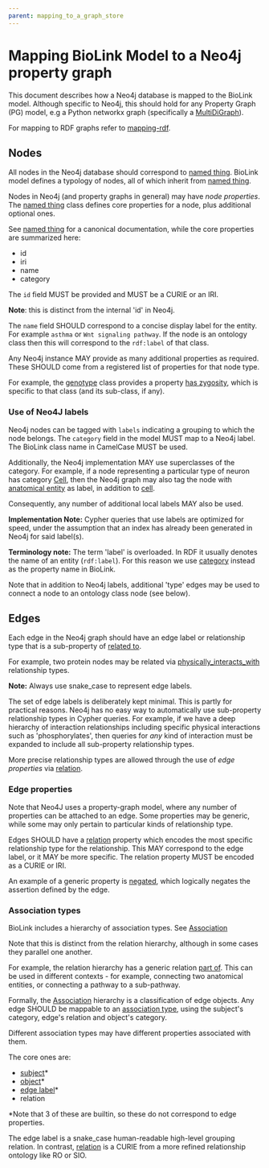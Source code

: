 ```yaml
---
parent: mapping_to_a_graph_store
---
```


# Mapping BioLink Model to a Neo4j property graph

This document describes how a Neo4j database is mapped to the BioLink
model. Although specific to Neo4j, this should hold for any Property
Graph (PG) model, e.g a Python networkx graph (specifically a [MultiDiGraph](https://networkx.github.io/documentation/networkx-1.10/reference/classes.multidigraph.html)).

For mapping to RDF graphs refer to [mapping-rdf](mapping-rdf.md).


## Nodes

All nodes in the Neo4j database should correspond to [named thing](../docs/NamedThing.html).
BioLink model defines a typology of nodes, all of which inherit from [named thing](../docs/NamedThing.html).

Nodes in Neo4j (and property graphs in general) may have *node properties*.
The [named thing](../docs/NamedThing.html) class defines core properties for a node, plus additional optional ones.

See [named thing](../docs/NamedThing.html) for a canonical documentation, while the core properties are summarized here:

 - id
 - iri
 - name
 - category

The `id` field MUST be provided and MUST be a CURIE or an IRI.

**Note**: this is distinct from the internal 'id' in Neo4j.

The `name` field SHOULD correspond to a concise display label for the
entity. For example `asthma` or `Wnt signaling pathway`. If the node
is an ontology class then this will correspond to the `rdf:label` of that class.

Any Neo4j instance MAY provide as many additional properties as required.
These SHOULD come from a registered list of properties for that node type.

For example, the [genotype](../docs/Genotype.html) class provides a
property [has zygosity](../docs/has_zygosity.html), which is specific to that class (and its sub-class, if any).


### Use of Neo4J labels

Neo4j nodes can be tagged with `labels` indicating a grouping to which the node belongs.
The `category` field in the model MUST map to a Neo4j label.
The BioLink class name in CamelCase MUST be used.

Additionally, the Neo4j implementation MAY use superclasses of the category.
For example, if a node representing a particular type of neuron has category [Cell](../docs/Cell.html),
then the Neo4j graph may also tag the node with [anatomical entity](../docs/AnatomicalEntity.html) as label, in
addition to [cell](../docs/Cell.html).


Consequently, any number of additional local labels MAY also be used.


**Implementation Note:** Cypher queries that use labels are optimized for speed, under the assumption that
an index has already been generated in Neo4j for said label(s).

**Terminology note:** The term 'label' is overloaded. In RDF it usually denotes the name of an entity (`rdf:label`).
For this reason we use [category](../docs/category.html) instead as the property name in BioLink.

Note that in addition to Neo4j labels, additional 'type' edges may be used to connect a node
to an ontology class node (see below).

## Edges

Each edge in the Neo4j graph should have an edge label or relationship type that is a
sub-property of [related to](../docs/related_to.html).

For example, two protein nodes may be related via
[physically_interacts_with](../docs/physically_interacts_with.html) relationship types.

**Note:** Always use snake_case to represent edge labels.

The set of edge labels is deliberately kept minimal. This is partly for practical reasons.
Neo4j has no easy way to automatically use sub-property relationship types in Cypher queries.
For example, if we have a deep hierarchy of interaction relationships including specific
physical interactions such as 'phosphorylates', then queries for *any* kind of interaction must
be expanded to include all sub-property relationship types.

More precise relationship types are allowed through the use of *edge properties* via [relation](../docs/relation.html).

### Edge properties

Note that Neo4J uses a property-graph model, where any number of properties
can be attached to an edge. Some properties may be generic, while some may
only pertain to particular kinds of relationship type.

Edges SHOULD have a [relation](relation.html) property which encodes the most specific relationship type
for the relationship. This MAY correspond to the edge label, or it MAY be more specific.
The relation property MUST be encoded as a CURIE or IRI.

An example of a generic property is [negated](negated.html), which
logically negates the assertion defined by the edge.

### Association types

BioLink includes a hierarchy of association types. See [Association](../docs/Association.html)

Note that this is distinct from the relation hierarchy, although in some cases they parallel one another.

For example, the relation hierarchy has a generic relation [part of](../docs/part_of.html).
This can be used in different contexts - for example, connecting two anatomical entities, or
connecting a pathway to a sub-pathway.

Formally, the [Association](../docs/Association.html) hierarchy is a classification of edge objects.
Any edge SHOULD be mappable to an [association type](../docs/association_type.html),
using the subject's category, edge's relation and object's category.

Different association types may have different properties associated with them.

The core ones are:

 - [subject](../docs/subject.html)*
 - [object](../docs/object.html)*
 - [edge label](../docs/edge_label.html)*
 - relation

*Note that 3 of these are builtin, so these do not correspond to edge properties.

The edge label is a snake_case human-readable high-level grouping relation.
In contrast, [relation](../docs/relation.html) is a CURIE from a more refined relationship ontology like RO or SIO.


